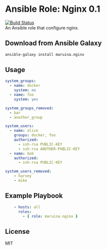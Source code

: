 # Ansible Role: Nginx 0.1
[![Build Status](https://travis-ci.org/maruina/ansible-role-nginx.svg?branch=master)](https://travis-ci.org/maruina/ansible-role-nginx)  
An Ansible role that configure nginx.

## Download from Ansible Galaxy
```bash
ansible-galaxy install maruina.nginx
```

## Usage
```yaml
system_groups:
  - name: docker
    system: no
  - name: foo
    system: yes

system_groups_removed:
  - bar
  - another_group

system_users:
  - name: alice
    groups: docker, foo
    authorized:
      - ssh-rsa PUBLIC-KEY
      - ssh-rsa ANOTHER-PUBLIC-KEY
  - name: bob
    authorized:
      - ssh-rsa PUBLIC-KEY

system_users_removed:
    - harvey
    - mike
```

## Example Playbook
```yaml
    - hosts: all
      roles:
        - { role: maruina.nginx }
```

## License
MIT
